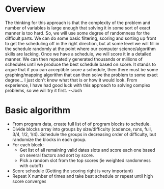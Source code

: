# Overview

The thinking for this approach is that the complexity of the problem and number of variables is large enough that solving it in some sort of exact manner is too hard.  So, we will use some degree of randomness for the difficult parts.  We can do some basic filtering, scoring and sorting up front to get the scheduling off in the right direction, but at some level we will fill in the schedule randomly at the point where our computer science/algorithm skills are lacking.  Once we have a schedule, we will score it in a detailed manner.  We can then repeatedly generated thousands or millions of schedules until we produce the best schedule based on score.  It stands to argue that if you can acceptible score a schedule, then there must be some graphing/mapping algorithm that can then solve the problem to some exact degree... I just don't know what that is or how it would look.  From experience, I have had good luck with this approach to solving complex problems, so we will try it first.  --Josh



# Basic algorithm

- From program data, create full list of of program blocks to schedule.
- Divide blocks array into groups by size/difficulty (cadence, runs, full, 3/4, 1/2, 1/4). Schedule the groups in decreasing order of difficulty, but randomize the blocks in each group.
- For each block:
    - Get list of all remaining valid dates slots and score each one based on several factors and sort by score.
    - Pick a random slot from the top scores (ie weighted randomness with cutoff)
- Score schedule (Getting the scoring right is very important)
- Repeat X number of times and take best schedule or repeat until high score converges


